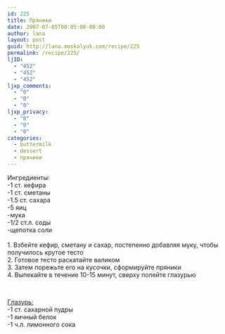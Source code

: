 ```yaml
---
id: 225
title: Пряники
date: 2007-07-05T00:05:00-08:00
author: lana
layout: post
guid: http://lana.moskalyuk.com/recipe/225
permalink: /recipe/225/
ljID:
  - "452"
  - "452"
  - "452"
ljxp_comments:
  - "0"
  - "0"
  - "0"
ljxp_privacy:
  - "0"
  - "0"
  - "0"
categories:
  - buttermilk
  - dessert
  - пряники
---
```

<span><img src="http://farm2.static.flickr.com/1356/722760561_17ee667490.jpg?v=0" alt="" /><br /> Ингредиенты:<br /> -1 ст. кефира<br /> -1 ст. сметаны<br /> -1.5 ст. сахара<br /> -5 яиц<br /> -мука<br /> -1/2 ст.л. соды<br /> -щепотка соли<br /> </span>  
<span>1. Взбейте кефир, сметану и сахар, постепенно добавляя муку, чтобы получилось крутое тесто<br /> 2. Готовое тесто раскатайте валиком<br /> 3. Затем порежьте его на кусочки, сформируйте пряники<br /> 4. Выпекайте в течение 10-15 минут, сверху полейте глазурью<span><font size="-1"> </p> 

<p>
  </font></span> 
</p>

<p>
  </span>
</p>

<p>
  <span style="text-decoration: underline">Глазурь:</span><br /> -1 ст. сахарной пудры<br /> -1 <span>яичный белок<br /> -1 ч.л. лимонного сока</span>
</p>

<p>
  <img src="http://farm2.static.flickr.com/1039/722764611_a4fefcf557.jpg?v=0" alt="" />
</p>